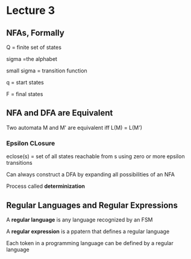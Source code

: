 # Lecture 3

## NFAs, Formally

Q = finite set of states

sigma =the alphabet

small sigma = transition function

q = start states

F = final states

## NFA and DFA are Equivalent

Two automata M and M' are equivalent iff L(M) = L(M')

### Epsilon CLosure

eclose(s) = set of all states reachable from s using zero or more epsilon transitions

Can always construct a DFA by expanding all possibilities of an NFA

Process called **determinization**

## Regular Languages and Regular Expressions

A **regular language** is any language recognized by an FSM

A **regular expression** is a ppatern that defines a regular language

Each token in a programming language can be defined by a regular language
